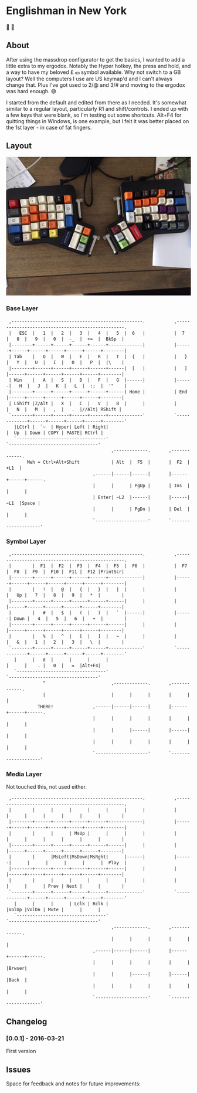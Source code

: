 Englishman in New York
===========================

:microphone: :tea:

About
------

After using the massdrop configurator to get the basics, I wanted to add a
little extra to my ergodox. Notably the Hyper hotkey, the press and hold,
and a way to have my beloved £ :pound: symbol available. Why not switch to a GB
layout? Well the computers I use are US keymap'd and I can't always change
that. Plus I've got used to 2/@ and 3/# and moving to the ergodox was hard
enough. :sweat_smile:

I started from the default and edited from there as I needed. It's somewhat
similar to a regular layout, particularly R1 and shift/controls. I ended up
with a few keys that were blank, so I'm testing out some shortcuts. Alt+F4 for
quitting things in Windows, is one example, but I felt it was better placed on 
the 1st layer - in case of fat fingers.

Layout
-------

![Layout](rl-layout.jpg "Isn't it lovely")

### Base Layer

```
 ,--------------------------------------------------.           ,--------------------------------------------------.
 |   ESC  |   1  |   2  |   3  |   4  |   5  |  6   |           |  7   |   8  |   9  |   0  |  -_  |  +=  |  BkSp  |
 |--------+------+------+------+------+-------------|           |------+------+------+------+------+------+--------|
 | Tab    |   Q  |   W  |   E  |   R  |   T  |  {   |           |   }  |   Y  |   U  |   I  |   O  |   P  |  |\    |
 |--------+------+------+------+------+------|  [   |           |   ]  |------+------+------+------+------+--------|
 | Win    |   A  |   S  |   D  |   F  |   G  |------|           |------|   H  |   J  |   K  |   L  |  :;  |  '"    |
 |--------+------+------+------+------+------| Home |           | End  |------+------+------+------+------+--------|
 | LShift |Z/Alt |   X  |   C  |   V  |   B  |      |           |      |   N  |   M  |   ,  |   .  |//Alt| RShift |
 `--------+------+------+------+------+-------------'           `-------------+------+------+------+------+--------'
   |LCtrl |  `~  | Hyper| Left | Right|                                       |  Up  | Down | COPY | PASTE| RCtrl |
   `----------------------------------'                                       `----------------------------------'
                                        ,-------------.       ,-------------.
        Meh = Ctrl+Alt+Shift            | Alt  |  F5  |       |  F2  | +L1  |
                                 ,------|------|------|       |------+------+------.
                                 |      |      | PgUp |       | Ins  |      |      |
                                 | Enter| ~L2  |------|       |------| ~L1  |Space |
                                 |      |      | PgDn |       | Del  |      |      |
                                 `--------------------'       `--------------------'
``` 

### Symbol Layer

```
 ,--------------------------------------------------.           ,--------------------------------------------------.
 |        |  F1  |  F2  |  F3  |  F4  |  F5  |  F6  |           |  F7  |  F8  |  F9  |  F10 |  F11 |  F12 |PrintScr|
 |--------+------+------+------+------+-------------|           |------+------+------+------+------+------+--------|
 |        |   !  |   @  |   {  |   }  |   |  |      |           |      |   Up |   7  |   8  |   9  |   *  |        |
 |--------+------+------+------+------+------|      |           |      |------+------+------+------+------+--------|
 |        |   #  |   $  |   (  |   )  |   `  |------|           |------| Down |   4  |   5  |   6  |   +  |        |
 |--------+------+------+------+------+------|      |           |      |------+------+------+------+------+--------|
 |        |   %  |   ^  |   [  |   ]  |   ~  |      |           |      |   &  |   1  |   2  |   3  |   \  |        |
 `--------+------+------+------+------+-------------'           `-------------+------+------+------+------+--------'
   |      |   £  |      |      |      |                                       |      |    . |   0  |   =  |Alt+F4|
   `----------------------------------'                                       `----------------------------------'
              ^                         ,-------------.       ,-------------.
              |                         |      |      |       |      |      |
            THERE!               ,------|------|------|       |------+------+------.
                                 |      |      |      |       |      |      |      |
                                 |      |      |------|       |------|      |      |
                                 |      |      |      |       |      |      |      |
                                 `--------------------'       `--------------------'
```

### Media Layer

Not touched this, not used either.

```
 ,--------------------------------------------------.           ,--------------------------------------------------.
 |        |      |      |      |      |      |      |           |      |      |      |      |      |      |        |
 |--------+------+------+------+------+-------------|           |------+------+------+------+------+------+--------|
 |        |      |      | MsUp |      |      |      |           |      |      |      |      |      |      |        |
 |--------+------+------+------+------+------|      |           |      |------+------+------+------+------+--------|
 |        |      |MsLeft|MsDown|MsRght|      |------|           |------|      |      |      |      |      |  Play  |
 |--------+------+------+------+------+------|      |           |      |------+------+------+------+------+--------|
 |        |      |      |      |      |      |      |           |      |      |      | Prev | Next |      |        |
 `--------+------+------+------+------+-------------'           `-------------+------+------+------+------+--------'
   |      |      |      | Lclk | Rclk |                                       |VolUp |VolDn | Mute |      |      |
   `----------------------------------'                                       `----------------------------------'
                                        ,-------------.       ,-------------.
                                        |      |      |       |      |      |
                                 ,------|------|------|       |------+------+------.
                                 |      |      |      |       |      |      |Brwser|
                                 |      |      |------|       |------|      |Back  |
                                 |      |      |      |       |      |      |      |
                                 `--------------------'       `--------------------'
```

Changelog
-----------

### [0.0.1] - 2016-03-21

First version


Issues
-------

Space for feedback and notes for future improvements:


